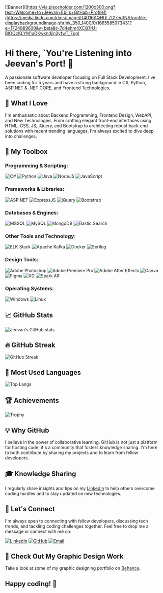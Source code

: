 <!-- Banner Image with Background Gradient -->
![Banner]([https://via.placeholder.com/1200x300.png?text=Welcome+to+Jeevan+Ebi's+GitHub+Profile!](https://media.licdn.com/dms/image/D4D16AQHULZt27eo1NA/profile-displaybackgroundimage-shrink_350_1400/0/1665585073431?e=1724889600&v=beta&t=7d4ehm4XCQ7rU-BlOQcKLYM1uDKwkndjin2yfwT_7ug)

# Hi there, `You're Listening into Jeevan's Port! 👋

A passionate software developer focusing on Full Stack Development. I've been coding for 5 years and have a strong background in C#, Python, ASP.NET & .NET CORE, and Frontend Technologies.

## 🚀 What I Love
I'm enthusiastic about Backend Programming, Frontend Design, WebAPI, and New Technologies. From crafting elegant front-end interfaces using HTML, CSS, JS, jQuery, and Bootstrap to architecting robust back-end solutions with recent trending languages, I'm always excited to dive deep into challenges.

## 🔧 My Toolbox

### Programming & Scripting:
![C#](https://img.shields.io/badge/-C%23-239120?style=flat&logo=c-sharp&logoColor=white)
![Python](https://img.shields.io/badge/-Python-3776AB?style=flat&logo=python&logoColor=white)
![Java](https://img.shields.io/badge/-Java-007396?style=flat&logo=java&logoColor=white)
![NodeJS](https://img.shields.io/badge/-Node.js-339933?style=flat&logo=node.js&logoColor=white)
![JavaScript](https://img.shields.io/badge/-JavaScript-F7DF1E?style=flat&logo=javascript&logoColor=black)

### Frameworks & Libraries:
![ASP.NET](https://img.shields.io/badge/-ASP.NET-512BD4?style=flat&logo=dotnet&logoColor=white)
![ExpressJS](https://img.shields.io/badge/-Express.js-000000?style=flat&logo=express&logoColor=white)
![jQuery](https://img.shields.io/badge/-jQuery-0769AD?style=flat&logo=jquery&logoColor=white)
![Bootstrap](https://img.shields.io/badge/-Bootstrap-563D7C?style=flat&logo=bootstrap&logoColor=white)

### Databases & Engines:
![MSSQL](https://img.shields.io/badge/-MSSQL-CC2927?style=flat&logo=microsoft-sql-server&logoColor=white)
![MySQL](https://img.shields.io/badge/-MySQL-4479A1?style=flat&logo=mysql&logoColor=white)
![MongoDB](https://img.shields.io/badge/-MongoDB-47A248?style=flat&logo=mongodb&logoColor=white)
![Elastic Search](https://img.shields.io/badge/-Elastic_Search-005571?style=flat&logo=elastic-search&logoColor=white)

### Other Tools and Technology:
![ELK Stack](https://img.shields.io/badge/-ELK_Stack-005571?style=flat&logo=elastic-stack&logoColor=white)
![Apache Kafka](https://img.shields.io/badge/-Apache_Kafka-231F20?style=flat&logo=apache-kafka&logoColor=white)
![Docker](https://img.shields.io/badge/-Docker-2496ED?style=flat&logo=docker&logoColor=white)
![Serilog](https://img.shields.io/badge/-Serilog-1E1E1E?style=flat&logo=serilog&logoColor=white)

### Design Tools:
![Adobe Photoshop](https://img.shields.io/badge/-Adobe_Photoshop-31A8FF?style=flat&logo=adobe-photoshop&logoColor=white)
![Adobe Premiere Pro](https://img.shields.io/badge/-Adobe_Premiere_Pro-9999FF?style=flat&logo=adobe-premiere-pro&logoColor=white)
![Adobe After Effects](https://img.shields.io/badge/-Adobe_After_Effects-9999FF?style=flat&logo=adobe-after-effects&logoColor=white)
![Canva](https://img.shields.io/badge/-Canva-00C4CC?style=flat&logo=canva&logoColor=white)
![Figma](https://img.shields.io/badge/-Figma-F24E1E?style=flat&logo=figma&logoColor=white)
![XD](https://img.shields.io/badge/-XD-FF61F6?style=flat&logo=adobe-xd&logoColor=white)
![Spark AR](https://img.shields.io/badge/-Spark_AR-FF61F6?style=flat&logo=spark-ar&logoColor=white)

### Operating Systems:
![Windows](https://img.shields.io/badge/-Windows-0078D6?style=flat&logo=windows&logoColor=white)
![Linux](https://img.shields.io/badge/-Linux-FCC624?style=flat&logo=linux&logoColor=black)

## 📈 GitHub Stats

![Jeevan's GitHub stats](https://github-readme-stats.vercel.app/api?username=Jeevanebi&show_icons=true&theme=radical)

## 🔥 GitHub Streak

![GitHub Streak](https://github-readme-streak-stats.herokuapp.com/?user=Jeevanebi&theme=radical)

## 🌟 Most Used Languages

![Top Langs](https://github-readme-stats.vercel.app/api/top-langs/?username=Jeevanebi&layout=compact&theme=radical)

## 🏆 Achievements

![Trophy](https://github-profile-trophy.vercel.app/?username=Jeevanebi&theme=radical)

## 💡 Why GitHub

I believe in the power of collaborative learning. GitHub is not just a platform for hosting code; it's a community that fosters knowledge sharing. I'm here to both contribute by sharing my projects and to learn from fellow developers.

## 🎓 Knowledge Sharing

I regularly share insights and tips on my [LinkedIn](https://www.linkedin.com/in/jeevan-ebi-4b7568151) to help others overcome coding hurdles and to stay updated on new technologies.

## 🌟 Let's Connect

I'm always open to connecting with fellow developers, discussing tech trends, and tackling coding challenges together. Feel free to drop me a message or connect with me on:

[![LinkedIn](https://img.shields.io/badge/LinkedIn-0A66C2?style=flat&logo=linkedin&logoColor=white)](https://www.linkedin.com/in/jeevan-ebi-4b7568151)
[![GitHub](https://img.shields.io/badge/GitHub-181717?style=flat&logo=github&logoColor=white)](https://github.com/Jeevanebi/)
[![Email](https://img.shields.io/badge/Email-D14836?style=flat&logo=gmail&logoColor=white)](mailto:work.jeevanebi@gmail.com)

## 🎨 Check Out My Graphic Design Work

Take a look at some of my graphic designing portfolio on [Behance](https://www.behance.net/jeevanebi).

## Happy coding! 🚀
